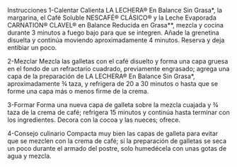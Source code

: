 Instrucciones
1-Calentar
Calienta LA LECHERA® En Balance Sin Grasa*, la margarina, el Café Soluble NESCAFÉ® CLÁSICO® y la Leche Evaporada CARNATION® CLAVEL® en Balance Reducida en Grasa**, mezcla y cocina durante 3 minutos a fuego bajo para que se integren. Añade la grenetina disuelta y continúa moviendo aproximadamente 4 minutos. Reserva y deja entibiar un poco.

2-Mezclar
Mezcla las galletas con el café disuelto y forma una capa gruesa en el fondo de un refractario cuadrado, previamente engrasado; agrega una capa de la preparación de LA LECHERA® En Balance Sin Grasa*, aproximadamente ¾ taza, y refrigera de 20 a 30 minutos o hasta que se forme una capa más o menos firme de la crema.

3-Formar
Forma una nueva capa de galleta sobre la mezcla cuajada y ¾ taza de la crema de café; refrigera 15 minutos y continúa hasta terminar con los ingredientes.
Decora con la cocoa y las nueces; ofrece.

4-Consejo culinario
Compacta muy bien las capas de galleta para evitar que se mezclen con la crema de café; si la preparación de galletas se seca un poco durante el armado del postre, solo humedécela con unas gotas de agua y mezcla.